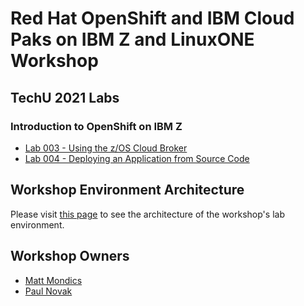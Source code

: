 # Red Hat OpenShift and IBM Cloud Paks on IBM Z and LinuxONE Workshop

<!--- 

Welcome to the Red Hat OpenShift and IBM Cloud Paks on IBM Z and LinuxONE workshop. Below you can find the workshop agenda, presentations, and lab documentation.

## Agenda

| Activity       | Duration     | 
| ---                  | ---           |
| **Presentation 1**              | 30-45 minutes   |
| Short Break   |        10-15 minutes      |
| **Presentation 2**           | ~ 1 hour      |
| Connect to environment as a group           | 10-15 minutes      |
| **Hands-on, self-paced labs**           | Remainder of day      |

!!! note
    The lab environments will be available the day following the workshop.

    For example, If the workshop is on a Thursday, the environments will be available until 5PM EST Friday.

### Presentations

* [Presentation 1 - High Level Overview of Red Hat OpenShift & IBM Cloud Paks on IBM Z](presentations/presentation1.pdf)
* [Presentation 2 - Technical Deep Dive, Installation & Configuration, Lessons Learned](presentations/presentation2.pdf)

!!! Note
    The labs are designed so that you can pick and choose which you would like to complete. The labs *are not* designed for you to get through them all in one day.

    Labs are non-sequential and have no dependencies on one another.

--->

## TechU 2021 Labs

### Introduction to OpenShift on IBM Z

* [Lab 003 - Using the z/OS Cloud Broker](lab003/lab003-1.md)
* [Lab 004 - Deploying an Application from Source Code](lab004/lab004-1.md)

<!---

### Ops with OpenShift on IBM Z


* [Lab 006 - Using Persistent Storage - MongoDB and NodeJS](lab006/lab006-1.md)
* [Lab 009 - OpenShift Pipelines](lab009/lab009-1.md)

--->

<!---

* [Lab 001 - Exploring the OpenShift Console](lab001/lab001-1.md)
* [Lab 002 - Using the OpenShift Command Line (oc)](lab002/lab002-1.md)
* [Lab 003 - Using the z/OS Cloud Broker](lab003/lab003-1.md)
* [Lab 004 - Deploying an Application from Source Code](lab004/lab004-1.md)
* [Lab 005 - Monitoring, Metering, and Metrics](lab005/lab005-1.md)
* [Lab 006 - Using Persistent Storage - MongoDB and NodeJS](lab006/lab006-1.md)
* [Lab 007 - Deploying an Application with the Open Liberty Operator](lab007/lab007-1.md)
* [Lab 008 - Deploying an Application with Quarkus Red Hat Runtime](lab008/lab008-1.md)
* [Lab 009 - OpenShift Pipelines](lab009/lab009-1.md)
* [Lab 010 - OpenShift Service Mesh](lab010/lab010-1.md)

--->

## Workshop Environment Architecture

Please visit [this page](workshop-architecture.md) to see the architecture of the workshop's lab environment.

## Workshop Owners

* [Matt Mondics](mailto:matt.mondics@ibm.com)
* [Paul Novak](mailto:pwnovak@us.ibm.com)
